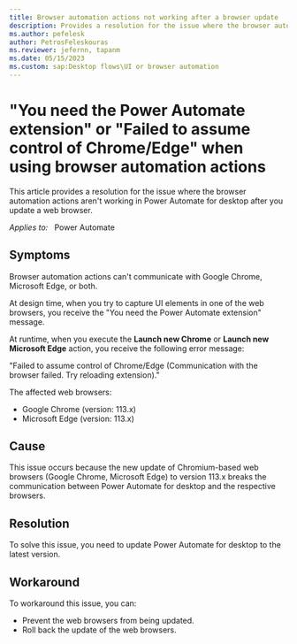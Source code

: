 ```yaml
---
title: Browser automation actions not working after a browser update
description: Provides a resolution for the issue where the browser automation actions stop working in Power Automate for desktop after a browser update.
ms.author: pefelesk
author: PetrosFeleskouras
ms.reviewer: jefernn, tapanm
ms.date: 05/15/2023
ms.custom: sap:Desktop flows\UI or browser automation
---
```

# "You need the Power Automate extension" or "Failed to assume control of Chrome/Edge" when using browser automation actions

This article provides a resolution for the issue where the browser automation actions aren't working in Power Automate for desktop after you update a web browser.

_Applies to:_ &nbsp; Power Automate

## Symptoms

Browser automation actions can't communicate with Google Chrome, Microsoft Edge, or both.

At design time, when you try to capture UI elements in one of the web browsers, you receive the "You need the Power Automate extension" message.

At runtime, when you execute the **Launch new Chrome** or **Launch new Microsoft Edge** action, you receive the following error message:

"Failed to assume control of Chrome/Edge (Communication with the browser failed. Try reloading extension)."

The affected web browsers:

- Google Chrome (version: 113.x)
- Microsoft Edge (version: 113.x)

## Cause

This issue occurs because the new update of Chromium-based web browsers (Google Chrome, Microsoft Edge) to version 113.x breaks the communication between Power Automate for desktop and the respective browsers.

## Resolution

To solve this issue, you need to update Power Automate for desktop to the latest version.

## Workaround

To workaround this issue, you can:

- Prevent the web browsers from being updated.
- Roll back the update of the web browsers.

